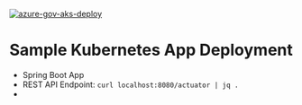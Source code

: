 [![azure-gov-aks-deploy](https://github.com/ykhadilkar/sample-kubernetes-app/actions/workflows/azure-gov-aks-deploy.yaml/badge.svg)](https://github.com/ykhadilkar/sample-kubernetes-app/actions/workflows/azure-gov-aks-deploy.yaml)

# Sample Kubernetes App Deployment 
- Spring Boot App
- REST API Endpoint: `curl localhost:8080/actuator | jq .`
-
